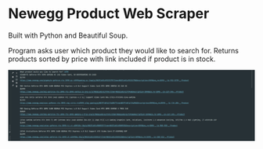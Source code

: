 # Newegg Product Web Scraper

Built with Python and Beautiful Soup.

Program asks user which product they would like to search for. Returns products sorted by price with link included if product is in stock.

![](newegg_product_web_scraper_demo.png)